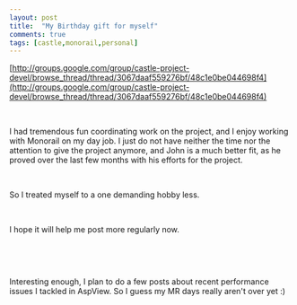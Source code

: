 ```yaml
---
layout: post
title:  "My Birthday gift for myself"
comments: true
tags: [castle,monorail,personal]
---
```



[http://groups.google.com/group/castle-project-devel/browse_thread/thread/3067daaf559276bf/48c1e0be044698f4](http://groups.google.com/group/castle-project-devel/browse_thread/thread/3067daaf559276bf/48c1e0be044698f4)

&#160;

I had tremendous fun coordinating work on the project, and I enjoy working with Monorail on my day job. I just do not have neither the time nor the attention to give the project anymore, and John is a much better fit, as he proved over the last few months with his efforts for the project.

&#160;

So I treated myself to a one demanding hobby less.

&#160;

I hope it will help me post more regularly now.

&#160;

&#160;

Interesting enough, I plan to do a few posts about recent performance issues I tackled in AspView. So I guess my MR days really aren't over yet :)

